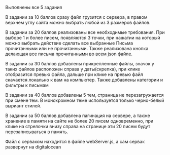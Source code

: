 Выполнены все 5 задания

В задании за 10 баллов сразу файл грузится с сервера, в правом верхнем углу сайта можно выбрать любой из 3 размеров файлов.

В задании за 20 баллов реализованы все необходимые требования. При выборе 1 и более писем, появляются 3 точки, при нажатии на который можно выбрать действие сделать все выбранные Письма прочитанными или не прочитанными. Также реализована кнопка делающая все письма прочитанными во всем json файле.

В задании за 30 баллов добавлены прикрепленные файлы, значок у таких файлов расположен справа у даты(скрепка), при клике отобразится превью файла, дальше при клике на превью файл скачается локально к вам на компьютер. Также добавлены категории и фильтры к письмам

В задании за 40 баллов добавлены 5 тем, страница не перезагружается при смене тем. В монохромном теме используется только черно-белый выриант стилей.

В задании за 50 баллов добавлена пагинация на сервере, а также хранение в памяти на сайте не более 20 писем одновременно, при клике на стрелочки внизу справа на странице эти 20 писем будут перезаписываться в память.

Файл с серваком находится в файле webServer.js, а сам сервак развернут на digitalocean
